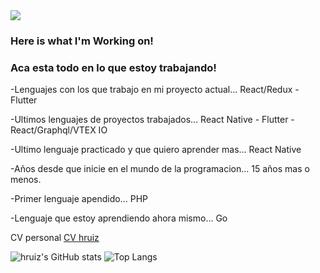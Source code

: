 <img src='https://hruiz.com/img/logo-hruiz.png' />

### Here is what I'm Working on!
### Aca esta todo en lo que estoy trabajando!

-Lenguajes con los que trabajo en mi proyecto actual... React/Redux - Flutter

-Ultimos lenguajes de proyectos trabajados... React Native - Flutter - React/Graphql/VTEX IO

-Ultimo lenguaje practicado y que quiero aprender mas... React Native

-Años desde que inicie en el mundo de la programacion... 15 años mas o menos.

-Primer lenguaje apendido... PHP

-Lenguaje que estoy aprendiendo ahora mismo... Go


CV personal [CV hruiz](https://cv.hruiz.com)

![hruiz's GitHub stats](https://github-readme-stats-sand-nine-24.vercel.app/api?username=hruiz13&show_icons=true&theme=dracula&count_private=true)
![Top Langs](https://github-readme-stats.vercel.app/api/top-langs/?username=hruiz13&layout=compact&theme=dracula&hide=CMake,c%2B%2B)

